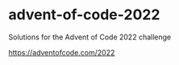 # advent-of-code-2022
Solutions for the Advent of Code 2022 challenge

https://adventofcode.com/2022
